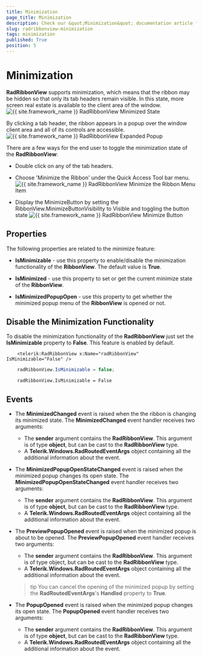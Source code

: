 ```yaml
---
title: Minimization
page_title: Minimization
description: Check our &quot;Minimization&quot; documentation article for the RadRibbonView {{ site.framework_name }} control.
slug: radribbonview-minimization
tags: minimization
published: True
position: 5
---
```


# Minimization

__RadRibbonView__ supports minimization, which means that the ribbon may be hidden so that only its tab headers remain visible. In this state, more screen real estate is available to the client area of the window.
![{{ site.framework_name }} RadRibbonView Minimized State](images/RibbonView_Minimized.png)

By clicking a tab header, the ribbon appears in a popup over the window client area and all of its controls are accessible.
![{{ site.framework_name }} RadRibbonView Expanded Popup](images/RibbonView_MinimizedPopup.png)

There are a few ways for the end user to toggle the minimization state of the __RadRibbonView__:			

* Double click on any of the tab headers.				

* Choose 'Minimize the Ribbon' under the Quick Access Tool bar menu.
	![{{ site.framework_name }} RadRibbonView Minimize the Ribbon Menu Item](images/RibbonView_Minimize_QAT.png)

* Display the MinimizeButton by setting the RibbonView.MinimizeButtonVisibility to Visible and toggling the button state
	![{{ site.framework_name }} RadRibbonView Minimize Button](images/RibbonView_Minimize_Button.png)

## Properties

The following properties are related to the minimize feature:

* __IsMinimizable__ - use this property to enable/disable the minimization functionality of the __RibbonView__. The default value is __True__.					

* __IsMinimized__ - use this property to set or get the current minimize state of the __RibbonView__.					

* __IsMinimizedPopupOpen__ - use this property to get whether the minimized popup menu of the __RibbonView__ is opened or not.					

## Disable the Minimization Functionality

To disable the minimization functionality of the __RadRibbonView__ just set the __IsMinimizable__ property to __False__. This feature is enabled by default.				


```XAML
	<telerik:RadRibbonView x:Name="radRibbonView" IsMinimizable="False" />
```


```C#
	radRibbonView.IsMinimizable = false;
```


```VB.NET
	radRibbonView.IsMinimizable = False
```

## Events

* The __MinimizedChanged__ event is raised when the the ribbon is changing its minimized state. The __MinimizedChanged__ event handler receives two arguments:
	* The __sender__ argument contains the __RadRibbonView__. This argument is of type __object__, but can be cast to the __RadRibbonView__ type.
	* A __Telerik.Windows.RadRoutedEventArgs__ object containing all the additional information about the event.							

* The __MinimizedPopupOpenStateChanged__ event is raised when the minimized popup changes its open state. The __MinimizedPopupOpenStateChanged__ event handler receives two arguments:
	* The __sender__ argument contains the __RadRibbonView__. This argument is of type __object__, but can be cast to the __RadRibbonView__ type.
	* A __Telerik.Windows.RadRoutedEventArgs__ object containing all the additional information about the event.

* The __PreviewPopupOpened__ event is raised when the minimized popup is about to be opened. The __PreviewPopupOpened__ event handler receives two arguments:
	* The __sender__ argument contains the __RadRibbonView__. This argument is of type object, but can be cast to the __RadRibbonView__ type.
	* A __Telerik.Windows.RadRoutedEventArgs__ object containing all the additional information about the event.

	>tip You can cancel the opening of the minimized popup by setting the __RadRoutedEventArgs__'s __Handled__ property to __True__.						

* The __PopupOpened__ event is raised when the minimized popup changes its open state. The __PopupOpened__ event handler receives two arguments:
	* The __sender__ argument contains the __RadRibbonView__. This argument is of type __object__, but can be cast to the __RadRibbonView__ type.
	* A __Telerik.Windows.RadRoutedEventArgs__ object containing all the additional information about the event.
